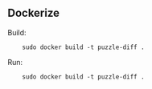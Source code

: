 Dockerize
---------

Build:

        sudo docker build -t puzzle-diff .
        
Run:

        sudo docker build -t puzzle-diff .